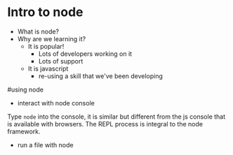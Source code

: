 # Intro to node

* What is node?
* Why are we learning it?
    * It is popular!
        * Lots of developers working on it
        * Lots of support 
    * It is javascript
        * re-using a skill that we've been developing

#using node

* interact with node console

Type `node` into the console, it is similar but different from the js console that is available with browsers.
The REPL process is integral to the node framework. 

* run a file with node
    